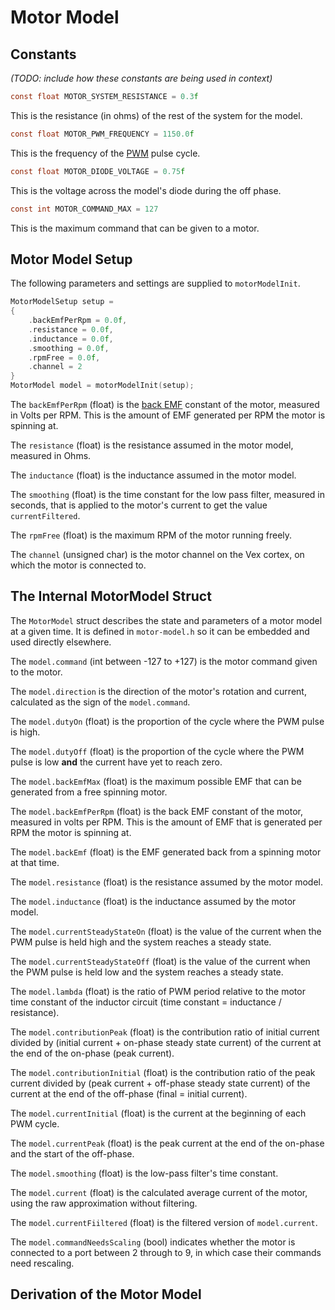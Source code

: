 # Motor Model

## Constants

*(TODO: include how these constants are being used in context)*

```c
const float MOTOR_SYSTEM_RESISTANCE = 0.3f
```

This is the resistance (in ohms) of the rest of the system for the model.

```c
const float MOTOR_PWM_FREQUENCY = 1150.0f
```

This is the frequency of the [PWM][] pulse cycle.

[PWM]: https://en.wikipedia.org/wiki/Pulse-width_modulation

```c
const float MOTOR_DIODE_VOLTAGE = 0.75f
```

This is the voltage across the model's diode during the off phase.

```c
const int MOTOR_COMMAND_MAX = 127
```

This is the maximum command that can be given to a motor.

## Motor Model Setup

The following parameters and settings are supplied to `motorModelInit`.

```c
MotorModelSetup setup =
{
    .backEmfPerRpm = 0.0f,
    .resistance = 0.0f,
    .inductance = 0.0f,
    .smoothing = 0.0f,
    .rpmFree = 0.0f,
    .channel = 2
}
MotorModel model = motorModelInit(setup);
```

The `backEmfPerRpm` (float) is the [back EMF][] constant of the motor, measured in Volts per RPM. This is the amount of EMF generated per RPM the motor is spinning at.

The `resistance` (float) is the resistance assumed in the motor model, measured in Ohms.

The `inductance` (float) is the inductance assumed in the motor model.

The `smoothing` (float) is the time constant for the low pass filter, measured in seconds, that is applied to the motor's current to get the value `currentFiltered`.

The `rpmFree` (float) is the maximum RPM of the motor running freely.

The `channel` (unsigned char) is the motor channel on the Vex cortex, on which the motor is connected to.

[back Emf]: https://en.wikipedia.org/wiki/Motor_constants

## The Internal MotorModel Struct

The `MotorModel` struct describes the state and parameters of a motor model at a given time. It is defined in `motor-model.h` so it can be embedded and used directly elsewhere.

The `model.command` (int between -127 to +127) is the motor command given to the motor.

The `model.direction` is the direction of the motor's rotation and current, calculated as the sign of the `model.command`.

The `model.dutyOn` (float) is the proportion of the cycle where the PWM pulse is high.

The `model.dutyOff` (float) is the proportion of the cycle where the PWM pulse is low **and** the current have yet to reach zero.

The `model.backEmfMax` (float) is the maximum possible EMF that can be generated from a free spinning motor.

The `model.backEmfPerRpm` (float) is the back EMF constant of the motor, measured in volts per RPM. This is the amount of EMF that is generated per RPM the motor is spinning at.

The `model.backEmf` (float) is the EMF generated back from a spinning motor at that time.

The `model.resistance` (float) is the resistance assumed by the motor model.

The `model.inductance` (float) is the inductance assumed by the motor model.

The `model.currentSteadyStateOn` (float) is the value of the current when the PWM pulse is held high and the system reaches a steady state.

The `model.currentSteadyStateOff` (float) is the value of the current when the PWM pulse is held low and the system reaches a steady state.

The `model.lambda` (float) is the ratio of PWM period relative to the motor time constant of the inductor circuit (time constant = inductance / resistance).

The `model.contributionPeak` (float) is the contribution ratio of initial current divided by (initial current + on-phase steady state current) of the current at the end of the on-phase (peak current).

The `model.contributionInitial` (float) is the contribution ratio of the peak current divided by (peak current + off-phase steady state current) of the current at the end of the off-phase (final = initial current).

The `model.currentInitial` (float) is the current at the beginning of each PWM cycle.

The `model.currentPeak` (float) is the peak current at the end of the on-phase and the start of the off-phase.

The `model.smoothing` (float) is the low-pass filter's time constant.

The `model.current` (float) is the calculated average current of the motor, using the raw approximation without filtering.

The `model.currentFiiltered` (float) is the filtered version of `model.current`.

The `model.commandNeedsScaling` (bool) indicates whether the motor is connected to a port between 2 through to 9, in which case their commands need rescaling.

## Derivation of the Motor Model


